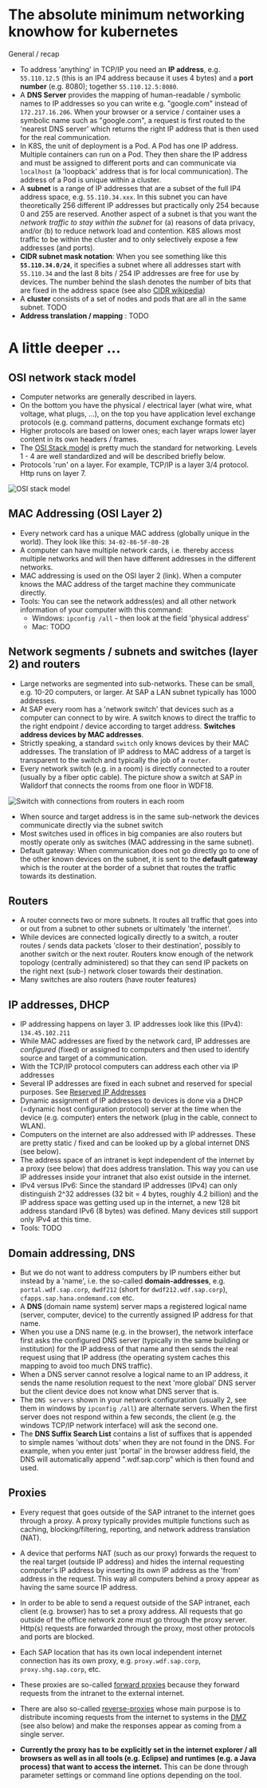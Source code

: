 # The absolute minimum networking knowhow for kubernetes
General / recap
- To address 'anything' in TCP/IP you need an **IP address**, e.g. `55.110.12.5` (this is an IP4 address because it uses 4 bytes) and a **port number** (e.g. 8080); together `55.110.12.5:8080`.
- A **DNS Server** provides the mapping of human-readable / symbolic names to IP addresses so you can write e.g. "google.com" instead of 
`172.217.16.206`. When your browser or a service / container uses a symbolic name such as "google.com", a request is first routed to the 'nearest DNS server' which returns the right IP address that is then used for the real communication. 
- In K8S, the unit of deployment is a Pod. A Pod has one IP address. Multiple containers can run on a Pod. They then share the IP address and must be assigned to different ports and can communicate via `localhost` (a 'loopback' address that is for local communication). The address of a Pod is unique within a cluster.
- A **subnet** is a range of IP addresses that are a subset of the full IP4 address space, e.g. `55.110.34.xxx`. In this subnet you can have theoretically 256 different IP addresses but practically only 254 because 0 and 255 are reserved. Another aspect of a subnet is that you want the *network traffic to stay within the subnet* for (a) reasons of data privacy, and/or (b) to reduce network load and contention. K8S allows most traffic to be within the cluster and to only selectively expose a few addresses (and ports).
- **CIDR subnet mask notation**: When you see something like this **`55.110.34.0/24`**, it specifies a subnet where all addresses start with `55.110.34` and the last 8 bits / 254 IP addresses are free for use by devices. The number behind the slash denotes the number of bits that are fixed in the address space (see also [CIDR wikipedia](https://en.wikipedia.org/wiki/Classless_Inter-Domain_Routing#CIDR_notation)) 
- A **cluster** consists of a set of nodes and pods that are all in the same subnet. TODO
- **Address translation / mapping** : TODO



# A little deeper ...

## OSI network stack model
* Computer networks are generally described in layers.
* On the bottom you have the physical / electrical layer (what wire, what voltage, what plugs, …), on the top you have application level exchange protocols (e.g. command patterns, document exchange formats etc)
* Higher protocols are based on lower ones; each layer wraps lower layer content in its own headers / frames. 
* The [OSI Stack model](https://en.wikipedia.org/wiki/OSI_model) is pretty much the standard for networking. Levels 1 - 4 are well standardized and will be described briefly below.
* Protocols 'run' on a layer. For example, TCP/IP is a layer 3/4 protocol. Http runs on layer 7.

![OSI stack model](images/OSILayers.png)

## MAC Addressing (OSI Layer 2)
* Every network card has a unique MAC address (globally unique in the world). They look like this: `34-02-86-5F-80-2B`
* A computer can have multiple network cards, i.e. thereby access multiple networks and will then have different addresses in the different networks.
* MAC addressing is used on the OSI layer 2 (link). When a computer knows the MAC address of the target machine they communicate directly. 
* Tools: You can see the network address(es) and all other network information of your computer with this command:
  - Windows: `ipconfig /all` - then look at the field 'physical address'
  - Mac: TODO
  
## Network segments / subnets and switches (layer 2) and routers
* Large networks are segmented into sub-networks. These can be small, e.g. 10-20 computers, or larger. At SAP a LAN subnet typically has 1000 addresses.
* At SAP every room has a 'network switch' that devices such as a computer can connect to by wire. A switch knows to direct the traffic to the right endpoint / device according to target address. **Switches address devices by MAC addresses**. 
* Strictly speaking, a standard `switch` only knows devices by their MAC addresses. The translation of IP address to MAC address of a target is transparent to the switch and typically the job of a `router`. 
* Every network switch (e.g. in a room) is directly connected to a router (usually by a fiber optic cable). The picture show a switch at SAP in Walldorf that connects the rooms from one floor in WDF18.

![Switch with connections from routers in each room](images/NetworkSwitch.png)

* When source and target address is in the same sub-network the devices communicate directly via the subnet switch
* Most switches used in offices in big companies are also routers but mostly operate only as switches (MAC addressing in the same subnet). 
* Default gateway: When communication does not go directly go to one of the other known devices on the subnet, it is sent to the **default gateway** which is the router at the border of a subnet that routes the traffic towards its destination.

## Routers
* A router connects two or more subnets. It routes all traffic that goes into or out from a subnet to other subnets or ultimately 'the internet'. 
* While devices are connected logically directly to a switch, a router routes / sends data packets 'closer to their destination', possibly to another switch or the next router. Routers know enough of the network topology (centrally administered) so that they can send IP packets on the right next (sub-) network closer towards their destination.
* Many switches are also routers (have router features)

## IP addresses, DHCP
* IP addressing happens on layer 3. IP addresses look like this (IPv4): `134.45.102.211`
* While MAC addresses are fixed by the network card, IP addresses are *configured* (fixed) or assigned to computers and then used to identify source and target of a communication. 
* With the TCP/IP protocol computers can address each other via IP addresses
* Several IP addresses are fixed in each subnet and reserved for special purposes. See [Reserved IP Addresses](https://en.wikipedia.org/wiki/Reserved_IP_addresses)
* Dynamic assignment of IP addresses to devices is done via a DHCP (=dynamic host configuration protocol) server at the time when the device (e.g. computer) enters the network (plug in the cable, connect to WLAN).
* Computers on the internet are also addressed with IP addresses. These are pretty static / fixed and can be looked up by a global internet DNS (see below). 
* The address space of an intranet is kept independent of the internet by a proxy (see below) that does address translation. This way you can use IP addresses inside your intranet that also exist outside in the internet. 
* IPv4 versus IPv6: Since the standard IP addresses (IPv4) can only distinguish 2^32 addresses (32 bit = 4 bytes, roughly 4.2 billion) and the IP address space was getting used up in the internet, a new 128 bit address standard IPv6 (8 bytes) was defined. Many devices still support only IPv4 at this time. 
* Tools: TODO

## Domain addressing, DNS
* But we do not want to address computers by IP numbers either but instead by a 'name', i.e. the so-called **domain-addresses**, e.g. `portal.wdf.sap.corp`, `dwdf212` (short for `dwdf212.wdf.sap.corp`), `cfapps.sap.hana.ondemand.com` etc.
* A **DNS** (domain name system) server maps a registered logical name (server, computer, device) to the currently assigned IP address for that name. 
* When you use a DNS name (e.g. in the browser), the network interface first asks the configured DNS server (typically in the same building or institution) for the IP address of that name and then sends the real request using that IP address (the operating system caches this mapping to avoid too much DNS traffic). 
* When a DNS server cannot resolve a logical name to an IP address, it sends the name resolution request to the next 'more global' DNS server but the client device does not know what DNS server that is.
* The `DNS servers` shown in your network configuration (usually 2, see them in windows by `ipconfig /all`) are alternate servers. When the first server does not respond within a few seconds, the client (e.g. the windows TCP/IP network interface) will ask the second one. 
* The **DNS Suffix Search List** contains a list of suffixes that is appended to simple names 'without dots' when they are not found in the DNS. For example, when you enter just 'portal' in the browser address field, the DNS will automatically append ".wdf.sap.corp" which is then found and used. 

## Proxies 
* Every request that goes outside of the SAP intranet to the internet goes through a proxy. A proxy typically provides multiple functions such as caching, blocking/filtering, reporting, and network address translation (NAT).
* A device that performs NAT (such as our proxy) forwards the request to the real target (outside IP address) and hides the internal requesting computer's IP address by inserting its own IP address as the 'from' address in the request. This way all computers behind a proxy appear as having the same source IP address. 
* In order to be able to send a request outside of the SAP intranet, each client (e.g. browser) has to set a proxy address. All requests that go outside of the office network zone must go through the proxy server. Http(s) requests are forwarded through the proxy, most other protocols and ports are blocked. 
* Each SAP location that has its own local independent internet connection has its own proxy, e.g. `proxy.wdf.sap.corp`, `proxy.shg.sap.corp`, etc.
* These proxies are so-called [forward proxies](https://en.wikipedia.org/wiki/Proxy_server) because they forward requests from the intranet to the external internet. 
* There are also so-called [reverse-proxies](https://en.wikipedia.org/wiki/Reverse_proxy) whose main purpose is to distribute incoming requests from the internet to systems in the [DMZ](https://en.wikipedia.org/wiki/DMZ_(computing)) (see also below) and make the responses appear as coming from a single server.

* **Currently the proxy has to be explicitly set in the internet explorer / all browsers as well as in all tools (e.g. Eclipse) and runtimes (e.g. a Java process) that want to access the internet.** This can be done through parameter settings or command line options depending on the tool.    


